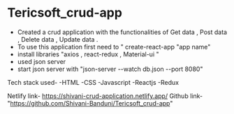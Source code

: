 # Tericsoft_crud-app
- Created a crud application with the functionalities of Get data , Post data , Delete data , Update data .
- To use this application first need to " create-react-app "app name"
- install libraries "axios , react-redux , Material-ui "
- used json server 
- start json server with "json-server --watch db.json --port 8080"

 
Tech stack used-
-HTML
-CSS
-Javascript
-Reactjs
-Redux

Netlify link- https://shivani-crud-application.netlify.app/
Github link- "https://github.com/Shivani-Banduni/Tericsoft_crud-app"
